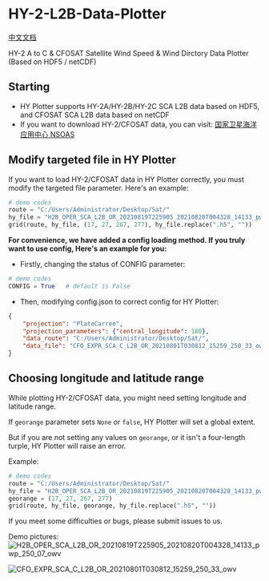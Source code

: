 # HY-2-L2B-Data-Plotter
[中文文档](/README_CN.md) 
  
HY-2 A to C & CFOSAT Satellite Wind Speed & Wind Dirctory Data Plotter (Based on HDF5 / netCDF)  

## Starting

 * HY Plotter supports HY-2A/HY-2B/HY-2C SCA L2B data based on HDF5, and CFOSAT SCA L2B data based on netCDF
 * If you want to download HY-2/CFOSAT data, you can visit: [国家卫星海洋应用中心 NSOAS](https://osdds.nsoas.org.cn)

## Modify targeted file in HY Plotter

If you want to load HY-2/CFOSAT data in HY Plotter correctly, you must modify the targeted file parameter. Here's an example: 
```py
# demo codes
route = "C:/Users/Administrator/Desktop/Sat/"
hy_file = "H2B_OPER_SCA_L2B_OR_20210819T225905_20210820T004328_14133_pwp_250_07_owv.h5"
grid(route, hy_file, (17, 27, 267, 277), hy_file.replace(".h5", ""))
```
****For convenience, we have added a config loading method. If you truly want to use config, Here's an example for you:****
 * Firstly, changing the status of CONFIG parameter:
```py
# demo codes
CONFIG = True   # default is False
```
* Then, modifying config.json to correct config for HY Plotter:
```json
{
    "projection": "PlateCarree",
    "projection_parameters": {"central_longitude": 180},
    "data_route": "C:/Users/Administrator/Desktop/Sat/",
    "data_file": "CFO_EXPR_SCA_C_L2B_OR_20210801T030812_15259_250_33_owv.nc"
}
```

## Choosing longitude and latitude range

While plotting HY-2/CFOSAT data, you might need setting longitude and latitude range.

If ```georange``` parameter sets ```None``` or ```false```, HY Plotter will set a global extent.

But if you are not setting any values on ```georange```, or it isn't a four-length turple, HY Plotter will raise an error.

Example:
```py
# demo codes
route = "C:/Users/Administrator/Desktop/Sat/"
hy_file = "H2B_OPER_SCA_L2B_OR_20210819T225905_20210820T004328_14133_pwp_250_07_owv.h5"
georange = (17, 27, 267, 277)
grid(route, hy_file, georange, hy_file.replace(".h5", ""))
```

If you meet some difficulties or bugs, please submit issues to us.

Demo pictures:
![H2B_OPER_SCA_L2B_OR_20210819T225905_20210820T004328_14133_pwp_250_07_owv](https://user-images.githubusercontent.com/54111871/130322471-36a3eb55-6f9f-4e08-9635-f46821782d0d.png)

![CFO_EXPR_SCA_C_L2B_OR_20210801T030812_15259_250_33_owv](https://user-images.githubusercontent.com/79071461/130332521-a5f5c0ad-99f2-472f-b9ce-4b9e1280b3ae.png)
